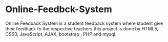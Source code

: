 # Online-Feedbck-System
Online Feedback System is a student feedback system where student give their feedback to the respective teachers this project is done by HTML5, CSS3, JavaScript, AJAX, bootstrap , PHP and mysql.
